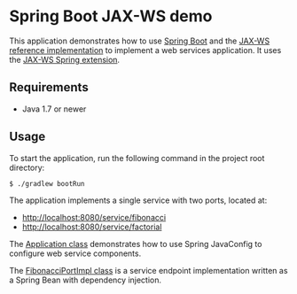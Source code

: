 # Spring Boot JAX-WS demo

This application demonstrates how to use [Spring Boot](http://projects.spring.io/spring-boot/)
and the [JAX-WS reference implementation](https://jax-ws.java.net/) to
implement a web services application. It uses the
[JAX-WS Spring extension](https://github.com/revinate/jaxws-spring).

## Requirements

* Java 1.7 or newer

## Usage

To start the application, run the following command in the project root directory:

```
$ ./gradlew bootRun
```

The application implements a single service with two ports, located at:

* <http://localhost:8080/service/fibonacci>
* <http://localhost:8080/service/factorial>

The [Application class](src/main/java/me/alexleigh/springbootjaxws/Application.java)
demonstrates how to use Spring JavaConfig to configure web service components.

The [FibonacciPortImpl class](src/main/java/me/alexleigh/springbootjaxws/FibonacciPortImpl.java)
is a service endpoint implementation written as a Spring Bean with dependency
injection.
